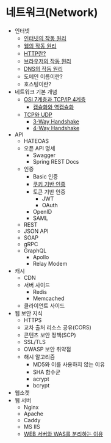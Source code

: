 # 네트워크(Network)

- 인터넷
  - [인터넷의 작동 원리](./contents/How-does-the-internet-work.md)
  - [웹의 작동 원리](./contents/How-WEB-work.md)
  - [HTTP란?](./contents/What-is-HTTP.md)
  - [브라우저의 작동 원리](./contents/Browsers-and-how-they-work.md)
  - [DNS의 작동 원리](./contents/How-does-the-DNS-work.md)
  - 도메인 이름이란?
  - 호스팅이란?
- 네트워크 기본 개념
  - [OSI 7계층과 TCP/IP 4계층](./contents/OSI-7-Layer-and-TCPIP-4-Layer.md)
    - [캡슐화와 역캡슐화](./contents/OSI-7-Layer-and-TCPIP-4-Layer.md#캡슐화encapsulation와-역캡슐화decapsulation)
  - [TCP와 UDP](./contents/TCP-and-UDP.md)
    - [3-Way Handshake](./contents/TCP-and-UDP.md#3-way-handshake)
    - [4-Way Handshake](./contents/TCP-and-UDP.md#4-way-handshake)
- API
  - HATEOAS
  - 오픈 API 명세
    - Swagger
    - Spring REST Docs
  - 인증
    - Basic 인증
    - [쿠키 기반 인증](./Network/contents/Cookie-based-authentication.md)
    - 토큰 기반 인증
      - JWT
      - OAuth
    - OpenID
    - SAML
  - REST
  - JSON API
  - SOAP
  - gRPC
  - GraphQL
    - Apollo
    - Relay Modem
- 캐시
  - CDN
  - 서버 사이드
    - Redis
    - Memcached
  - 클라이언트 사이드
- 웹 보안 지식
  - HTTPS
  - 교차 출처 리소스 공유(CORS)
  - 콘텐츠 보안 정책(SCP)
  - SSL/TLS
  - OWASP 보안 취약점
  - 해시 알고리즘
    - MD5와 이를 사용하지 않는 이유
    - SHA 함수군
    - acrypt
    - bcrypt
- 웹소켓
- 웹 서버
  - Nginx
  - Apache
  - Caddy
  - MS IIS
  - [WEB 서버와 WAS를 분리하는 이유](./contents/Reasons-for-separating-the-WEB-Server-and-WAS.md)
